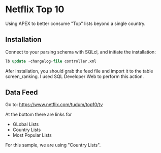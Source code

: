 # Netflix Top 10

Using APEX to better consume "Top" lists beyond a single country.

## Installation

Connect to your parsing schema with SQLcl, and initiate the installation:

```sql
lb update -changelog-file controller.xml
```

Afer installation, you should grab the feed file and import it to the table
screen_ranking. I used SQL Developer Web to perform this action.

## Data Feed

Go to: https://www.netflix.com/tudum/top10/tv

At the bottom there are links for

* GLobal Lists
* Country Lists
* Most Popular Lists

For this sample, we are using "Country Lists".
